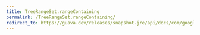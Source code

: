 ```yaml
---
title: TreeRangeSet.rangeContaining
permalink: /TreeRangeSet.rangeContaining/
redirect_to: https://guava.dev/releases/snapshot-jre/api/docs/com/google/common/collect/TreeRangeSet.html#rangeContaining-C-
---
```

